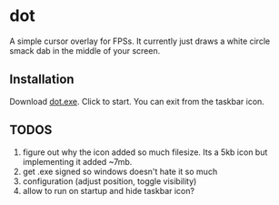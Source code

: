 # dot
A simple cursor overlay for FPSs. It currently just draws a white circle smack dab in the middle of your screen.

## Installation
Download [dot.exe](https://github.com/schtauffen/dot/releases/tag/v0.2.0). Click to start. You can exit from the taskbar icon.

## TODOS
1. figure out why the icon added so much filesize. Its a 5kb icon but implementing it added ~7mb.
1. get .exe signed so windows doesn't hate it so much
1. configuration (adjust position, toggle visibility)
1. allow to run on startup and hide taskbar icon?

